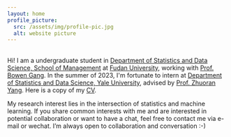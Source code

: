 ```yaml
---
layout: home
profile_picture:
  src: /assets/img/profile-pic.jpg
  alt: website picture
---
```

<p>
<br>
Hi! I am a undergraduate student in <a href="https://www.fdsm.fudan.edu.cn/aboutus/default.html">Department of Statistics and Data Science, 
	School of Management</a> at <a href="https://www.fudan.edu.cn/">Fudan University</a>, working with
	<a href="https://www.fdsm.fudan.edu.cn/AboutUs/preview.html?uid=012127">Prof. Bowen Gang</a>. In the summer of 2023, 
	I'm fortunate to intern at <a href="https://statistics.yale.edu//">Department of Statistics and Data Science, Yale University</a>, 
	advised by <a href="https://zhuoranyang.github.io/">Prof. Zhuoran Yang</a>. Here is a copy of my <a href="">CV</a>.
</p>

<p>
My research interest lies in the intersection of statistics and machine learning. If you share common interests with me and are interested in potential collaboration or want to have a chat, feel free to contact me via e-mail or wechat. I’m always open to collaboration and conversation :-)
</p>


